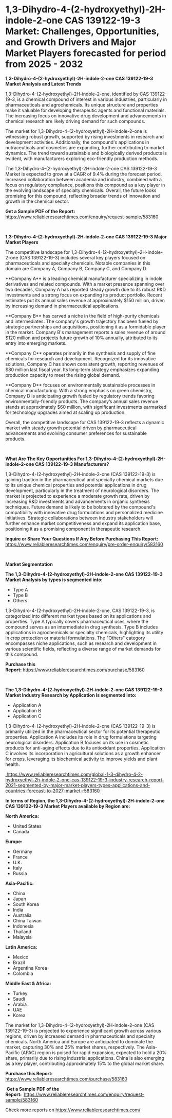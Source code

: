 <p><h1>1,3-Dihydro-4-(2-hydroxyethyl)-2H-indole-2-one CAS 139122-19-3 Market: Challenges, Opportunities, and Growth Drivers and Major Market Players forecasted for period from 2025 - 2032</h1></p><p><strong>1,3-Dihydro-4-(2-hydroxyethyl)-2H-indole-2-one CAS 139122-19-3 Market Analysis and Latest Trends</strong></p>
<p><p>1,3-Dihydro-4-(2-hydroxyethyl)-2H-indole-2-one, identified by CAS 139122-19-3, is a chemical compound of interest in various industries, particularly in pharmaceuticals and agrochemicals. Its unique structure and properties make it valuable for developing therapeutic agents and functional materials. The increasing focus on innovative drug development and advancements in chemical research are likely driving demand for such compounds.</p><p>The market for 1,3-Dihydro-4-(2-hydroxyethyl)-2H-indole-2-one is witnessing robust growth, supported by rising investments in research and development activities. Additionally, the compound's applications in nutraceuticals and cosmetics are expanding, further contributing to market dynamics. The trend toward sustainable and biologically derived products is evident, with manufacturers exploring eco-friendly production methods.</p><p>The 1,3-Dihydro-4-(2-hydroxyethyl)-2H-indole-2-one CAS 139122-19-3 Market is expected to grow at a CAGR of 9.4% during the forecast period. Increased collaboration between academia and industry, combined with a focus on regulatory compliance, positions this compound as a key player in the evolving landscape of specialty chemicals. Overall, the future looks promising for this compound, reflecting broader trends of innovation and growth in the chemical sector.</p></p>
<p><strong>Get a Sample PDF of the Report:&nbsp;</strong> <a href="https://www.reliableresearchtimes.com/enquiry/request-sample/583160?utm_campaign=2891&utm_medium=2&utm_source=Github&utm_content=ia&utm_term=23032025&utm_id=13-dihydro-4-2-hydroxyethyl-2h-indole-2-one-cas-139122-19-3">https://www.reliableresearchtimes.com/enquiry/request-sample/583160</a></p>
<p>&nbsp;</p>
<p><strong>1,3-Dihydro-4-(2-hydroxyethyl)-2H-indole-2-one CAS 139122-19-3 Major Market Players</strong></p>
<p><p>The competitive landscape for 1,3-Dihydro-4-(2-hydroxyethyl)-2H-indole-2-one (CAS 139122-19-3) includes several key players focused on pharmaceuticals and specialty chemicals. Notable companies in this domain are Company A, Company B, Company C, and Company D.</p><p>**Company A** is a leading chemical manufacturer specializing in indole derivatives and related compounds. With a market presence spanning over two decades, Company A has reported steady growth due to its robust R&D investments and a strong focus on expanding its product portfolio. Recent estimates put its annual sales revenue at approximately $150 million, driven by increasing demand in pharmaceutical applications.</p><p>**Company B** has carved a niche in the field of high-purity chemicals and intermediates. The company's growth trajectory has been fueled by strategic partnerships and acquisitions, positioning it as a formidable player in the market. Company B's management reports a sales revenue of around $120 million and projects future growth of 10% annually, attributed to its entry into emerging markets.</p><p>**Company C** operates primarily in the synthesis and supply of fine chemicals for research and development. Recognized for its innovative solutions, Company C has shown consistent growth, reporting revenues of $80 million last fiscal year. Its long-term strategy emphasizes expanding production capacity to meet the rising global demand.</p><p>**Company D** focuses on environmentally sustainable processes in chemical manufacturing. With a strong emphasis on green chemistry, Company D is anticipating growth fueled by regulatory trends favoring environmentally-friendly products. The company’s annual sales revenue stands at approximately $60 million, with significant investments earmarked for technology upgrades aimed at scaling up production.</p><p>Overall, the competitive landscape for CAS 139122-19-3 reflects a dynamic market with steady growth potential driven by pharmaceutical advancements and evolving consumer preferences for sustainable products.</p></p>
<p>&nbsp;</p>
<p><strong>What Are The Key Opportunities For 1,3-Dihydro-4-(2-hydroxyethyl)-2H-indole-2-one CAS 139122-19-3 Manufacturers?</strong></p>
<p><p>1,3-Dihydro-4-(2-hydroxyethyl)-2H-indole-2-one (CAS 139122-19-3) is gaining traction in the pharmaceutical and specialty chemical markets due to its unique chemical properties and potential applications in drug development, particularly in the treatment of neurological disorders. The market is projected to experience a moderate growth rate, driven by increasing R&D investments and advancements in organic synthesis techniques. Future demand is likely to be bolstered by the compound's compatibility with innovative drug formulations and personalized medicine initiatives. Strategic collaborations between industry stakeholders will further enhance market competitiveness and expand its application base, positioning it as a promising component in therapeutic research.</p></p>
<p><strong>Inquire or Share Your Questions If Any Before Purchasing This Report:</strong> <a href="https://www.reliableresearchtimes.com/enquiry/pre-order-enquiry/583160?utm_campaign=2891&utm_medium=2&utm_source=Github&utm_content=ia&utm_term=23032025&utm_id=13-dihydro-4-2-hydroxyethyl-2h-indole-2-one-cas-139122-19-3">https://www.reliableresearchtimes.com/enquiry/pre-order-enquiry/583160</a></p>
<p>&nbsp;</p>
<p><strong>Market Segmentation</strong></p>
<p><strong>The 1,3-Dihydro-4-(2-hydroxyethyl)-2H-indole-2-one CAS 139122-19-3 Market Analysis by types is segmented into:</strong></p>
<p><ul><li>Type A</li><li>Type B</li><li>Others</li></ul></p>
<p><p>1,3-Dihydro-4-(2-hydroxyethyl)-2H-indole-2-one, CAS 139122-19-3, is categorized into different market types based on its applications and properties. Type A typically covers pharmaceutical uses, where the compound serves as an intermediate in drug synthesis. Type B includes applications in agrochemicals or specialty chemicals, highlighting its utility in crop protection or material formulations. The "Others" category encompasses niche applications, such as research and development in various scientific fields, reflecting a diverse range of market demands for this compound.</p></p>
<p><strong>Purchase this Report:&nbsp;</strong><a href="https://www.reliableresearchtimes.com/purchase/583160?utm_campaign=2891&utm_medium=2&utm_source=Github&utm_content=ia&utm_term=23032025&utm_id=13-dihydro-4-2-hydroxyethyl-2h-indole-2-one-cas-139122-19-3">https://www.reliableresearchtimes.com/purchase/583160</a></p>
<p>&nbsp;</p>
<p><strong>The 1,3-Dihydro-4-(2-hydroxyethyl)-2H-indole-2-one CAS 139122-19-3 Market Industry Research by Application is segmented into:</strong></p>
<p><ul><li>Application A</li><li>Application B</li><li>Application C</li></ul></p>
<p><p>1,3-Dihydro-4-(2-hydroxyethyl)-2H-indole-2-one (CAS 139122-19-3) is primarily utilized in the pharmaceutical sector for its potential therapeutic properties. Application A includes its role in drug formulations targeting neurological disorders. Application B focuses on its use in cosmetic products for anti-aging effects due to its antioxidant properties. Application C involves its incorporation in agricultural solutions as a growth enhancer for crops, leveraging its biochemical activity to improve yields and plant health.</p></p>
<p><a href="https://www.reliableresearchtimes.com/global-1-3-dihydro-4-2-hydroxyethyl-2h-indole-2-one-cas-139122-19-3-industry-research-report-2021-segmented-by-major-market-players-types-applications-and-countries-forecast-to-2027-market-r583160?utm_campaign=2891&utm_medium=2&utm_source=Github&utm_content=ia&utm_term=23032025&utm_id=13-dihydro-4-2-hydroxyethyl-2h-indole-2-one-cas-139122-19-3">&nbsp;https://www.reliableresearchtimes.com/global-1-3-dihydro-4-2-hydroxyethyl-2h-indole-2-one-cas-139122-19-3-industry-research-report-2021-segmented-by-major-market-players-types-applications-and-countries-forecast-to-2027-market-r583160</a></p>
<p><strong>In terms of Region, the 1,3-Dihydro-4-(2-hydroxyethyl)-2H-indole-2-one CAS 139122-19-3 Market Players available by Region are:</strong></p>
<p>
    <p> <strong> North America: </strong>
        <ul>
            <li>United States</li>
            <li>Canada</li>
        </ul>
        </p> 
    <p> <strong> Europe: </strong>
        <ul>
            <li>Germany</li>
            <li>France</li>
            <li>U.K.</li>
            <li>Italy</li>
            <li>Russia</li>
        </ul>
        </p> 
    <p> <strong> Asia-Pacific: </strong>
        <ul>
            <li>China</li>
            <li>Japan</li>
            <li>South Korea</li>
            <li>India</li>
            <li>Australia</li>
            <li>China Taiwan</li>
            <li>Indonesia</li>
            <li>Thailand</li>
            <li>Malaysia</li>
        </ul>
        </p> 
    <p> <strong> Latin America: </strong>
        <ul>
            <li>Mexico</li>
            <li>Brazil</li>
            <li>Argentina Korea</li>
            <li>Colombia</li>
        </ul>
        </p> 
    <p> <strong> Middle East & Africa: </strong>
        <ul>
            <li>Turkey</li>
            <li>Saudi</li>
            <li>Arabia</li>
            <li>UAE</li>
            <li>Korea</li>
        </ul>
    </p>
    </p>
<p><p>The market for 1,3-Dihydro-4-(2-hydroxyethyl)-2H-indole-2-one (CAS 139122-19-3) is projected to experience significant growth across various regions, driven by increased demand in pharmaceuticals and specialty chemicals. North America and Europe are anticipated to dominate the market, capturing 30% and 25% market shares, respectively. The Asia-Pacific (APAC) region is poised for rapid expansion, expected to hold a 20% share, primarily due to rising industrial applications. China is also emerging as a key player, contributing approximately 15% to the global market share.</p></p>
<p><strong>Purchase this Report: </strong><a href="https://www.reliableresearchtimes.com/purchase/583160?utm_campaign=2891&utm_medium=2&utm_source=Github&utm_content=ia&utm_term=23032025&utm_id=13-dihydro-4-2-hydroxyethyl-2h-indole-2-one-cas-139122-19-3">https://www.reliableresearchtimes.com/purchase/583160</a></p>
<p>&nbsp;<strong>Get a Sample PDF of the Report:&nbsp;&nbsp;</strong><a href="https://www.reliableresearchtimes.com/enquiry/request-sample/583160?utm_campaign=2891&utm_medium=2&utm_source=Github&utm_content=ia&utm_term=23032025&utm_id=13-dihydro-4-2-hydroxyethyl-2h-indole-2-one-cas-139122-19-3">https://www.reliableresearchtimes.com/enquiry/request-sample/583160</a></p>
<p><strong></strong></p>
<p>Check more reports on <a href="https://www.reliableresearchtimes.com/?utm_campaign=2891&utm_medium=2&utm_source=Github&utm_content=ia&utm_term=23032025&utm_id=13-dihydro-4-2-hydroxyethyl-2h-indole-2-one-cas-139122-19-3">https://www.reliableresearchtimes.com/</a></p>